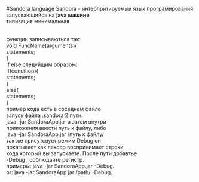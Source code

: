#Sandora language
Sandora - интерпритируемый язык програмирования<br/>
запускающийся на  <strong>java машине</strong> <br/>
типизация минимальная<br/>

<br/>
функции записываються так:<br/>
void FuncName(arguments){ <br/>
     statements;      <br/>
}                <br/>  
if else следуйщим образом:<br/>
if(condition){<br/>
    statements;<br/>
}<br/>
else{<br/>
    statements;<br/>
}<br/>
пример кода есть в соседнем файле<br/>
запуск файла .sandora 2 пути:<br/>
java -jar SandoraApp.jar а затем внутри<br/>
приложения ввести путь к файлу, либо<br/>
java -jar SandoraApp.jar /путь к файлу/<br/>
так же присутсвует режим Debug он <br/>
показывает как лексер воспринимает строки<br/>
кода который вы запускаете. После пути добавтье<br/>
-Debug , соблюдайте регистр.<br/>
примеры: java -jar SandoraApp.jar -Debug.<br/>
or: java -jar SandoraApp.jar /path/ -Debug.

